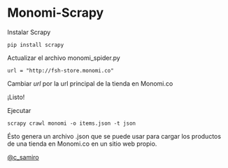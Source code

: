 Monomi-Scrapy
=============

Instalar Scrapy
    
    pip install scrapy

Actualizar el archivo monomi_spider.py

    url = "http://fsh-store.monomi.co"

Cambiar *url* por la url principal de la tienda en Monomi.co

¡Listo!

Ejecutar

    scrapy crawl monomi -o items.json -t json

Ésto genera un archivo .json que se puede usar para cargar los productos de una tienda en Monomi.co en un sitio web propio.

[@c_samiro](http://twitter.com/c_samiro)
